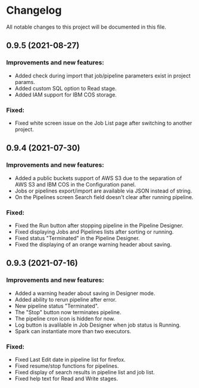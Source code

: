 # Changelog

All notable changes to this project will be documented in this file.

## 0.9.5 (2021-08-27)

### Improvements and new features:

- Added check during import that job/pipeline parameters exist in project params.
- Added custom SQL option to Read stage.
- Added IAM support for IBM COS storage.

### Fixed:

- Fixed white screen issue on the Job List page after switching to another project.

## 0.9.4 (2021-07-30)

### Improvements and new features:

- Added a public buckets support of AWS S3 due to the separation of AWS S3 and IBM COS in the Configuration panel.
- Jobs or pipelines export/import are available via JSON instead of string.
- On the Pipelines screen Search field doesn't clear after running pipeline.

### Fixed:

- Fixed the Run button after stopping pipeline in the Pipeline Designer.
- Fixed displaying Jobs and Pipelines lists after sorting or running.
- Fixed status "Terminated" in the Pipeline Designer.
- Fixed the displaying of an orange warning header about saving.

## 0.9.3 (2021-07-16)

### Improvements and new features:

- Added a warning header about saving in Designer mode.
- Added ability to rerun pipeline after error.
- New pipeline status "Terminated".
- The "Stop" button now terminates pipeline.
- The pipeline cron icon is hidden for now.
- Log button is avalilable in Job Designer when job status is Running.
- Spark can instantiate more than two executors.

### Fixed:

- Fixed Last Edit date in pipeline list for firefox.
- Fixed resume/stop functions for pipelines.
- Fixed display of search results in pipeline list and job list.
- Fixed help text for Read and Write stages.
